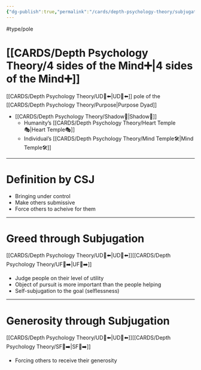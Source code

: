 ```yaml
---
{"dg-publish":true,"permalink":"/cards/depth-psychology-theory/subjugation/","created":"2022-12-31T17:44:59.239+01:00","updated":"2023-05-27T15:36:24.113+02:00"}
---
```


#type/pole 

# [[CARDS/Depth Psychology Theory/4 sides of the Mind➕\|4 sides of the Mind➕]] 
[[CARDS/Depth Psychology Theory/UD👤⬅️\|UD👤⬅️]] pole of the [[CARDS/Depth Psychology Theory/Purpose\|Purpose Dyad]] 
- [[CARDS/Depth Psychology Theory/Shadow👥\|Shadow👥]] 
	- Humanity’s [[CARDS/Depth Psychology Theory/Heart Temple🎭\|Heart Temple🎭]] 
	- Individual’s [[CARDS/Depth Psychology Theory/Mind Temple🛠️\|Mind Temple🛠️]] 
---
# Definition by CSJ 
- Bringing under control 
- Make others submissive 
- Force others to acheive for them 
---
# Greed through Subjugation 
[[CARDS/Depth Psychology Theory/UD👤⬅️\|UD👤⬅️]][[CARDS/Depth Psychology Theory/UF👤➡️\|UF👤➡️]]
- Judge people on their level of utility 
- Object of pursuit is more important than the people helping 
- Self-subjugation to the goal (selflessness)
---
# Generosity through Subjugation 
[[CARDS/Depth Psychology Theory/UD👤⬅️\|UD👤⬅️]][[CARDS/Depth Psychology Theory/SF🤸➡️\|SF🤸➡️]]
- Forcing others to receive their generosity 